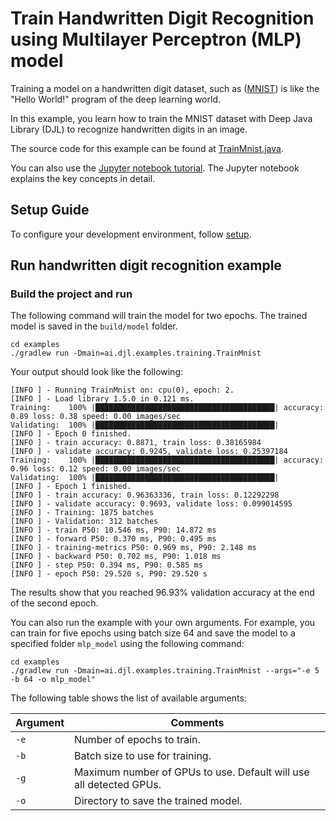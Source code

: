 # Train Handwritten Digit Recognition using Multilayer Perceptron (MLP) model

Training a model on a handwritten digit dataset, such as ([MNIST](http://yann.lecun.com/exdb/mnist/)) is like the "Hello World!" program of the deep learning world.

In this example, you learn how to train the MNIST dataset with Deep Java Library (DJL) to recognize handwritten digits in an image.

The source code for this example can be found at [TrainMnist.java](https://github.com/awslabs/djl/blob/master/examples/src/main/java/ai/djl/examples/training/TrainMnist.java).

You can also use the [Jupyter notebook tutorial](../../jupyter/train_your_first_model.ipynb).
The Jupyter notebook explains the key concepts in detail.

## Setup Guide

To configure your development environment, follow [setup](../../docs/development/setup.md).

## Run handwritten digit recognition example

### Build the project and run

The following command will train the model for two epochs. The trained model is saved in the `build/model` folder.

```
cd examples
./gradlew run -Dmain=ai.djl.examples.training.TrainMnist
```
Your output should look like the following:
```text
[INFO ] - Running TrainMnist on: cpu(0), epoch: 2.
[INFO ] - Load library 1.5.0 in 0.121 ms.
Training:    100% |████████████████████████████████████████| accuracy: 0.89 loss: 0.38 speed: 0.00 images/sec
Validating:  100% |████████████████████████████████████████|
[INFO ] - Epoch 0 finished.
[INFO ] - train accuracy: 0.8871, train loss: 0.38165984
[INFO ] - validate accuracy: 0.9245, validate loss: 0.25397184
Training:    100% |████████████████████████████████████████| accuracy: 0.96 loss: 0.12 speed: 0.00 images/sec
Validating:  100% |████████████████████████████████████████|
[INFO ] - Epoch 1 finished.
[INFO ] - train accuracy: 0.96363336, train loss: 0.12292298
[INFO ] - validate accuracy: 0.9693, validate loss: 0.099014595
[INFO ] - Training: 1875 batches
[INFO ] - Validation: 312 batches
[INFO ] - train P50: 10.546 ms, P90: 14.872 ms
[INFO ] - forward P50: 0.370 ms, P90: 0.495 ms
[INFO ] - training-metrics P50: 0.969 ms, P90: 2.148 ms
[INFO ] - backward P50: 0.702 ms, P90: 1.018 ms
[INFO ] - step P50: 0.394 ms, P90: 0.585 ms
[INFO ] - epoch P50: 29.520 s, P90: 29.520 s
```

The results show that you reached 96.93% validation accuracy at the end of the second epoch.


You can also run the example with your own arguments. For example, you can train for five epochs using batch size 64 and save the model to a specified folder `mlp_model` using the following command:

```
cd examples
./gradlew run -Dmain=ai.djl.examples.training.TrainMnist --args="-e 5 -b 64 -o mlp_model"
```

The following table shows the list of available arguments:


 | Argument   | Comments                                 |
 | ---------- | ---------------------------------------- |
 | `-e`       | Number of epochs to train. |
 | `-b`       | Batch size to use for training. |
 | `-g`       | Maximum number of GPUs to use. Default will use all detected GPUs. |
 | `-o`       | Directory to save the trained model. |
